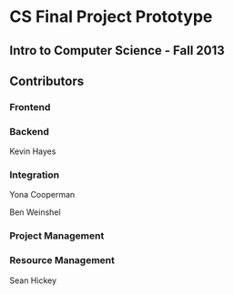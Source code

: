 # CS Final Project Prototype

## Intro to Computer Science - Fall 2013

## Contributors

### Frontend

### Backend
Kevin Hayes

### Integration

Yona Cooperman

Ben Weinshel


### Project Management

### Resource Management
Sean Hickey
